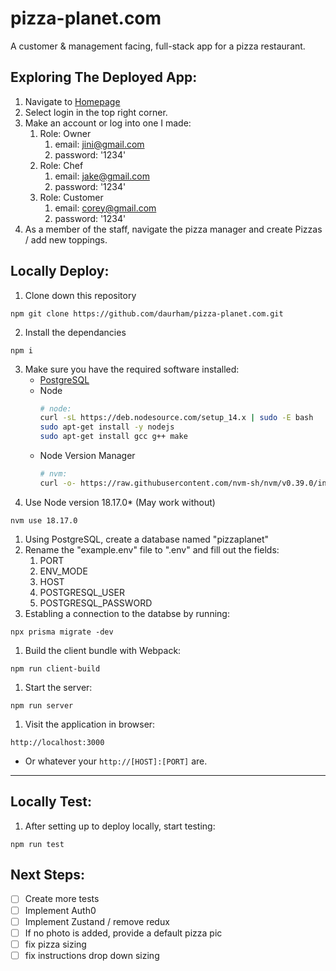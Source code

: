 # pizza-planet.com
A customer &amp; management facing, full-stack app for a pizza restaurant.

## Exploring The Deployed App:
1. Navigate to [Homepage](http://54.242.125.160:3000/)
2. Select login in the top right corner.
3. Make an account or log into one I made:
   1. Role: Owner
      1. email: jini@gmail.com
      2. password: '1234'
   2. Role: Chef
      1. email: jake@gmail.com
      2. password: '1234'
   3. Role: Customer
      1. email: corey@gmail.com
      2. password: '1234'
4. As a member of the staff, navigate the pizza manager and create Pizzas / add new toppings.

## Locally Deploy:
1. Clone down this repository
  ```
  npm git clone https://github.com/daurham/pizza-planet.com.git
  ```
2. Install the dependancies
  ```
  npm i
  ```
3. Make sure you have the required software installed:
   - [PostgreSQL](https://www.postgresql.org/download/)
   - Node
      ``` sh
      # node:
      curl -sL https://deb.nodesource.com/setup_14.x | sudo -E bash
      sudo apt-get install -y nodejs
      sudo apt-get install gcc g++ make
      ```
   - Node Version Manager
      ```sh
      # nvm:
      curl -o- https://raw.githubusercontent.com/nvm-sh/nvm/v0.39.0/install.sh | bash 
      ```
4. Use Node version 18.17.0* (May work without)
```
nvm use 18.17.0
```
1. Using PostgreSQL, create a database named "pizzaplanet"
2. Rename the "example.env" file to ".env" and fill out the fields:
   1. PORT
   2. ENV_MODE
   3. HOST
   4. POSTGRESQL_USER
   5. POSTGRESQL_PASSWORD
3. Establing a connection to the databse by running:
```
npx prisma migrate -dev
```
1. Build the client bundle with Webpack:
```
npm run client-build
```
1. Start the server:
```
npm run server
```
1.   Visit the application in browser:
```
http://localhost:3000
```

- Or whatever your `http://[HOST]:[PORT]` are.

---
## Locally Test:
1. After setting up to deploy locally, start testing:
```
npm run test
```


## Next Steps:
- [ ] Create more tests
- [ ] Implement Auth0
- [ ] Implement Zustand / remove redux
- [ ] If no photo is added, provide a default pizza pic
- [ ] fix pizza sizing
- [ ] fix instructions drop down sizing
